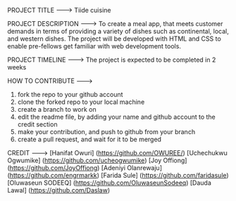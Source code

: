 PROJECT TITLE ---> Tiide cuisine

PROJECT DESCRIPTION ---> To create a meal app, that meets customer demands in terms of providing a variety of dishes such as continental, local, and western dishes.
The project will be developed with HTML and CSS to enable pre-fellows get familiar with web development tools.

PROJECT TIMELINE ---> The project is expected to be completed in 2 weeks

HOW TO CONTRIBUTE --->

1. fork the repo to your github account
2. clone the forked repo to your local machine
3. create a branch to work on
4. edit the readme file, by adding your name and github account to the credit section
5. make your contribution, and push to github from your branch
6. create a pull request, and wait for it to be merged

CREDIT --->
[Hanifat Owuri] (https://github.com/OWUREE/)
[Uchechukwu Ogwumike] (https://github.com/ucheogwumike)
[Joy Offiong] (https://github.com/JoyOffiong)
[Adeniyi Olanrewaju] (https://github.com/engrmarkk)
[Farida Sule] (https://github.com/faridasule)
[Oluwaseun SODEEQ] (https://github.com/OluwaseunSodeeq)
[Dauda Lawal] (https://github.com/Daslaw)
